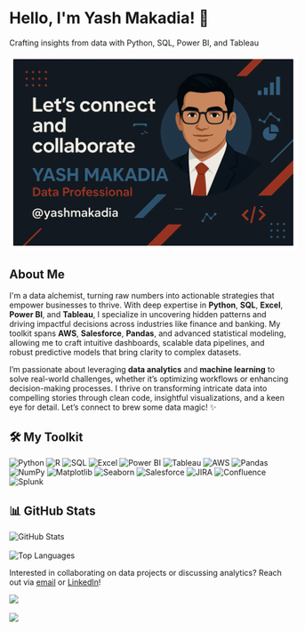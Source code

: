 <!DOCTYPE html>
<html lang="en">
<head>
  <meta charset="UTF-8">
  <meta name="viewport" content="width=device-width, initial-scale=1.0">
</head>
<body>
  <div class="container">
    <!-- Header Section -->
    <div class="text-center mb-8">
      <h1 class="text-4xl font-bold glow">Hello, I'm Yash Makadia! 👋</h1>
      <p class="text-xl mt-2 text-gray-300">Crafting insights from data with Python, SQL, Power BI, and Tableau</p>
<!--       <img src="https://media.tenor.com/uF7aJqxcM6QAAAAi/digital-skola-bertalenta-digital.gif" alt="Data Animation" style="width: 300px; border: 2px solid #ffffff; border-radius: 8px; padding: 5px; box-shadow: 0 0 8px rgba(255, 255, 255, 0.3);"> -->
<!--       <img src="https://github.com/yash-makadia/yash-makadia/blob/master/20250421_2203_Futuristic%20Data%20Analyst_simple_compose_01jsdkpwwyeh0rjt0krdw5rd6w.png" alt="Data Illustration" style="width: 300px; border: 2px solid #ffffff; border-radius: 8px; padding: 5px; box-shadow: 0 0 8px rgba(255, 255, 255, 0.3);"> -->
      <img src="https://github.com/yash-makadia/yash-makadia/blob/master/20250505_1230_Yash%20Makadia%20GitHub%20Banner_simple_compose_01jtgmfhwkfqhrx48veadenhhx.png" style="width: 600px; border: 2px solid #ffffff; border-radius: 8px; padding: 5px; box-shadow: 0 0 8px rgba(255, 255, 255, 0.3);">
    </div>
    <!-- About Section -->
    <div class="bg-gray-800 rounded-lg p-6 mb-8 shadow-lg">
      <h2 class="text-2xl font-semibold mb-4">About Me</h2>
      <p class="text-gray-300 leading-relaxed">
        I'm a data alchemist, turning raw numbers into actionable strategies that empower businesses to thrive. With deep expertise in <strong>Python</strong>, <strong>SQL</strong>, <strong>Excel</strong>, <strong>Power BI</strong>, and <strong>Tableau</strong>, I specialize in uncovering hidden patterns and driving impactful decisions across industries like finance and banking. My toolkit spans <strong>AWS</strong>, <strong>Salesforce</strong>, <strong>Pandas</strong>, and advanced statistical modeling, allowing me to craft intuitive dashboards, scalable data pipelines, and robust predictive models that bring clarity to complex datasets.
      </p>
      <p class="text-gray-300 mt-4">
        I’m passionate about leveraging <strong>data analytics</strong> and <strong>machine learning</strong> to solve real-world challenges, whether it’s optimizing workflows or enhancing decision-making processes. I thrive on transforming intricate data into compelling stories through clean code, insightful visualizations, and a keen eye for detail. Let’s connect to brew some data magic! ✨
      </p>
    </div>
    <!-- Skills Section -->
    <div style="margin-bottom: 20px;">
  <h2>🛠️ My Toolkit</h2>
  <p>
    <img src="https://img.shields.io/badge/-Python-3776AB?logo=python&logoColor=white&style=flat" alt="Python">
    <img src="https://img.shields.io/badge/-R-276DC3?logo=r&logoColor=white&style=flat" alt="R">
    <img src="https://img.shields.io/badge/-SQL-4479A1?logo=postgresql&logoColor=white&style=flat" alt="SQL">
    <img src="https://img.shields.io/badge/-Excel-217346?logo=microsoft-excel&logoColor=white&style=flat" alt="Excel">
    <img src="https://img.shields.io/badge/-Power%20BI-F2C811?logo=powerbi&logoColor=black&style=flat" alt="Power BI">
    <img src="https://img.shields.io/badge/-Tableau-E97627?logo=tableau&logoColor=white&style=flat" alt="Tableau">
    <img src="https://img.shields.io/badge/-AWS-232F3E?logo=amazonaws&logoColor=white&style=flat" alt="AWS">
    <img src="https://img.shields.io/badge/-Pandas-150458?logo=pandas&logoColor=white&style=flat" alt="Pandas">
    <img src="https://img.shields.io/badge/-NumPy-013243?logo=numpy&logoColor=white&style=flat" alt="NumPy">
    <img src="https://img.shields.io/badge/-Matplotlib-11557C?logo=python&logoColor=white&style=flat" alt="Matplotlib">
    <img src="https://img.shields.io/badge/-Seaborn-1E90FF?logo=python&logoColor=white&style=flat" alt="Seaborn">
    <img src="https://img.shields.io/badge/-Salesforce-00A1E0?logo=salesforce&logoColor=white&style=flat" alt="Salesforce">
    <img src="https://img.shields.io/badge/-JIRA-0052CC?logo=jira&logoColor=white&style=flat" alt="JIRA">
    <img src="https://img.shields.io/badge/-Confluence-172B4D?logo=confluence&logoColor=white&style=flat" alt="Confluence">
    <img src="https://img.shields.io/badge/-Splunk-000000?logo=splunk&logoColor=white&style=flat" alt="Splunk">
  </p>
</div>
    <!-- Stats Section -->
    <div class="mb-8">
      <h2 class="text-2xl font-semibold mb-4">📊 GitHub Stats</h2>
      <img src="https://github-readme-stats.vercel.app/api?username=yash-makadia&show_icons=true&theme=transparent&count_private=true&line_height=27" alt="GitHub Stats" class="stats-img">
      <br><br>
      <img src="https://github-readme-stats.vercel.app/api/top-langs/?username=yash-makadia&layout=compact&theme=transparent&hide=glsl" alt="Top Languages" class="stats-img">
    </div>
    <!-- Call to Action -->
    <div class="text-center">
      <p class="text-gray-300 mb-4">Interested in collaborating on data projects or discussing analytics? Reach out via <a href="mailto:yashmakadia1908@gmail.com" class="text-blue-400 hover:underline">email</a> or <a href="https://www.linkedin.com/in/yashmakadia07/" class="text-blue-400 hover:underline">LinkedIn</a>!</p>
      <a href="https://github.com/antonkomarev/github-profile-views-counter">
    <img src="https://komarev.com/ghpvc/?username=yash-makadia&style=for-the-badge">
      </a>

[Ÿ HŸPE]: https://yhype.me
[GitHub Profile Views Counter]: https://github.com/antonkomarev/github-profile-views-counter

![](https://hit.yhype.me/github/profile?account_id=1849174)
    </div>
  </div>
</body>
</html>
